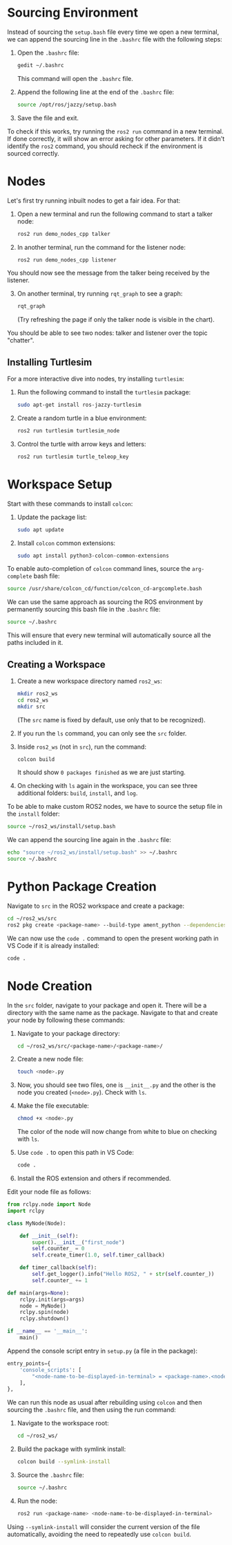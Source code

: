 # Sourcing Environment

Instead of sourcing the `setup.bash` file every time we open a new terminal, we can append the sourcing line in the `.bashrc` file with the following steps:

1. Open the `.bashrc` file:
    ```bash
    gedit ~/.bashrc
    ```
    This command will open the `.bashrc` file.

2. Append the following line at the end of the `.bashrc` file:
    ```bash
    source /opt/ros/jazzy/setup.bash
    ```

3. Save the file and exit.

To check if this works, try running the `ros2 run` command in a new terminal. If done correctly, it will show an error asking for other parameters. If it didn't identify the `ros2` command, you should recheck if the environment is sourced correctly.

# Nodes

Let's first try running inbuilt nodes to get a fair idea. For that:

1. Open a new terminal and run the following command to start a talker node:
    ```bash
    ros2 run demo_nodes_cpp talker
    ```

2. In another terminal, run the command for the listener node:
    ```bash
    ros2 run demo_nodes_cpp listener
    ```

You should now see the message from the talker being received by the listener.

3. On another terminal, try running `rqt_graph` to see a graph:
    ```bash
    rqt_graph
    ```
    (Try refreshing the page if only the talker node is visible in the chart).

You should be able to see two nodes: talker and listener over the topic "chatter".

## Installing Turtlesim

For a more interactive dive into nodes, try installing `turtlesim`:

1. Run the following command to install the `turtlesim` package:
    ```bash
    sudo apt-get install ros-jazzy-turtlesim
    ```

2. Create a random turtle in a blue environment:
    ```bash
    ros2 run turtlesim turtlesim_node
    ```

3. Control the turtle with arrow keys and letters:
    ```bash
    ros2 run turtlesim turtle_teleop_key
    ```

# Workspace Setup

Start with these commands to install `colcon`:

1. Update the package list:
    ```bash
    sudo apt update
    ```

2. Install `colcon` common extensions:
    ```bash
    sudo apt install python3-colcon-common-extensions
    ```

To enable auto-completion of `colcon` command lines, source the `arg-complete` bash file:

```bash
source /usr/share/colcon_cd/function/colcon_cd-argcomplete.bash
```

We can use the same approach as sourcing the ROS environment by permanently sourcing this bash file in the `.bashrc` file:

```bash
source ~/.bashrc
```

This will ensure that every new terminal will automatically source all the paths included in it.

## Creating a Workspace

1. Create a new workspace directory named `ros2_ws`:
    ```bash
    mkdir ros2_ws
    cd ros2_ws
    mkdir src
    ```

    (The `src` name is fixed by default, use only that to be recognized).

2. If you run the `ls` command, you can only see the `src` folder.

3. Inside `ros2_ws` (not in `src`), run the command:
    ```bash
    colcon build
    ```
    It should show `0 packages finished` as we are just starting.

4. On checking with `ls` again in the workspace, you can see three additional folders: `build`, `install`, and `log`.

To be able to make custom ROS2 nodes, we have to source the setup file in the `install` folder:

```bash
source ~/ros2_ws/install/setup.bash
```

We can append the sourcing line again in the `.bashrc` file:

```bash
echo "source ~/ros2_ws/install/setup.bash" >> ~/.bashrc
source ~/.bashrc
```

# Python Package Creation

Navigate to `src` in the ROS2 workspace and create a package:

```bash
cd ~/ros2_ws/src
ros2 pkg create <package-name> --build-type ament_python --dependencies rclpy
```

We can now use the `code .` command to open the present working path in VS Code if it is already installed:

```bash
code .
```

# Node Creation

In the `src` folder, navigate to your package and open it. There will be a directory with the same name as the package. Navigate to that and create your node by following these commands:

1. Navigate to your package directory:
    ```bash
    cd ~/ros2_ws/src/<package-name>/<package-name>/
    ```

2. Create a new node file:
    ```bash
    touch <node>.py
    ```

3. Now, you should see two files, one is `__init__.py` and the other is the node you created (`<node>.py`). Check with `ls`.

4. Make the file executable:
    ```bash
    chmod +x <node>.py
    ```

    The color of the node will now change from white to blue on checking with `ls`.

5. Use `code .` to open this path in VS Code:
    ```bash
    code .
    ```

6. Install the ROS extension and others if recommended.

Edit your node file as follows:

```python
from rclpy.node import Node
import rclpy

class MyNode(Node):

    def __init__(self):
        super().__init__("first_node")
        self.counter_ = 0
        self.create_timer(1.0, self.timer_callback)

    def timer_callback(self):
        self.get_logger().info("Hello ROS2, " + str(self.counter_))
        self.counter_ += 1

def main(args=None):
    rclpy.init(args=args)
    node = MyNode()
    rclpy.spin(node)
    rclpy.shutdown()

if __name__ == '__main__':
    main()
```

Append the console script entry in `setup.py` (a file in the package):

```python
entry_points={
    'console_scripts': [
        "<node-name-to-be-displayed-in-terminal> = <package-name>.<node>:main"
    ],
},
```

We can run this node as usual after rebuilding using `colcon` and then sourcing the `.bashrc` file, and then using the run command:

1. Navigate to the workspace root:
    ```bash
    cd ~/ros2_ws/
    ```

2. Build the package with symlink install:
    ```bash
    colcon build --symlink-install
    ```

3. Source the `.bashrc` file:
    ```bash
    source ~/.bashrc
    ```

4. Run the node:
    ```bash
    ros2 run <package-name> <node-name-to-be-displayed-in-terminal>
    ```

Using `--symlink-install` will consider the current version of the file automatically, avoiding the need to repeatedly use `colcon build`.
